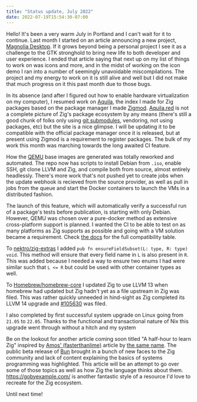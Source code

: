 ```yaml
---
title: "Status update, July 2022"
date: 2022-07-19T15:54:30-07:00
---
```


Hello! It's been a very warm July in Portland and I can't wait for it to continue. Last month I started on an article announcing a new project, [Magnolia Desktop](./magnolia-desktop.md). If it grows beyond being a personal project I see it as a challenge to the GTK stronghold to bring new life to both developer and user experience. I ended that article saying that next up on my list of things to work on was icons and more, and in the midst of working on the icon demo I ran into a number of seemingly unavoidable miscompilations. The project and my energy to work on it is still alive and well but I did not make that much progress on it this past month due to those bugs.

In its absence (and after I figured out how to enable hardware virtualization on my computer), I resumed work on [Aquila](https://github.com/nektro/aquila), the index I made for Zig packages based on the package manager I made [Zigmod](https://github.com/nektro/zigmod). [Aquila.red](https://aquila.red/) is not a complete picture of Zig's package ecosystem by any means (there's still a good chunk of folks only using [git submodules](https://git-scm.com/book/en/v2/Git-Tools-Submodules), vendoring, not using packages, etc) but the site is a nice glimpse. I will be updating it to be compatible with the official package manager once it is released, but at present using Zigmod is a requirement to register packages. The bulk of my work this month was marching towards the long awaited CI feature.

How the [QEMU](https://www.qemu.org/) base images are generated was totally reworked and automated. The repo now has scripts to install Debian from `.iso`, enable SSH, git clone LLVM and Zig, and compile both from source, almost entirely headlessly. There's more work that's not pushed yet to create jobs when the update webhook is recieved from the source provider, as well as pull in jobs from the queue and start the Docker containers to launch the VMs in a distributed fashion.

The launch of this feature, which will automatically verify a successful run of a package's tests before publication, is starting with only Debian. However, QEMU was chosen over a pure-docker method as extensive cross-platform support is planned. I wanted the CI to be able to test on as many platforms as Zig supports as possible and going with a VM solution became a requirement. Check [the docs](https://github.com/nektro/aquila/blob/master/docs/ci/compatibility.md) for the full compatibility table.

To [nektro/zig-extras](https://github.com/nektro/zig-extras/commit/d1b32fbed72c5f00aee812447664948c3eec7006) I added `pub fn ensureFieldSubset(L: type, R: type) void`. This method will ensure that every field name in `L` is also present in `R`. This was added because I needed a way to ensure two enums I had were similar such that `L <= R` but could be used with other container types as well.

To [Homebrew/homebrew-core](https://github.com/Homebrew/homebrew-core/pull/104496) I updated Zig to use LLVM 13 when homebrew had updated but Zig hadn't yet as a file upstream in Zig was filed. This was rather quickly unneeded in hind-sight as Zig completed its LLVM 14 upgrade and [#105630](https://github.com/Homebrew/homebrew-core/pull/105630) was filed.

I also completed by first successful system upgrade on Linux going from `21.05` to `22.05`. Thanks to the functional and transactional nature of Nix this upgrade went through without a hitch and my system 

Be on the lookout for another article coming soon titled "A half-hour to learn Zig" inspired by [Amos' (fasterthanlime)](https://twitter.com/fasterthanlime) article by [the same name](https://fasterthanli.me/articles/a-half-hour-to-learn-rust). The public beta release of [Bun](https://github.com/oven-sh/bun) brought in a bunch of new faces to the Zig community and lack of content explaining the basics of systems programming was highlighted. This article will be an attempt to go over some of those topics as well as how Zig the language thinks about them. https://gobyexample.com/ is another fantastic style of a resource I'd love to recreate for the Zig ecosystem.

Until next time!
